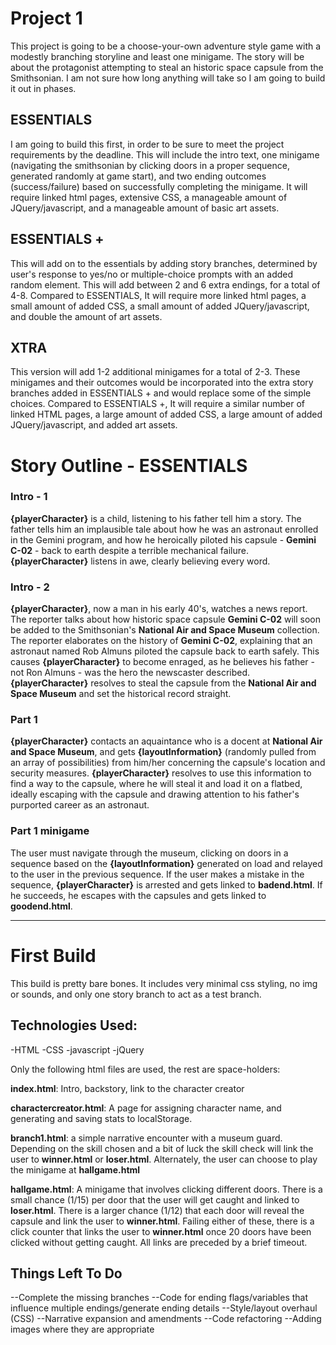 
# **Project 1**

This project is going to be a choose-your-own adventure style game with a modestly branching storyline and least one minigame.  The story will be about the protagonist attempting to steal an historic space capsule from the Smithsonian.  I am not sure how long anything will take so I am going to build it out in phases.


## **ESSENTIALS**
I am going to build this first, in order to be sure to meet the project requirements by the deadline.  This will include the intro text, one minigame (navigating the smithsonian by clicking doors in a proper sequence, generated randomly at game start), and two ending outcomes (success/failure) based on successfully completing the minigame.  It will require linked html pages, extensive CSS, a manageable amount of JQuery/javascript, and a manageable amount of basic art assets.

## **ESSENTIALS +**
This will add on to the essentials by adding story branches, determined by user's response to yes/no or multiple-choice prompts with an added random element.  This will add between 2 and 6 extra endings, for a total of 4-8.  Compared to ESSENTIALS, It will require more linked html pages, a small amount of added CSS, a small amount of added JQuery/javascript, and double the amount of art assets.

## **XTRA**
This version will add 1-2 additional minigames for a total of 2-3.  These minigames and their outcomes would be incorporated into the extra story branches added in ESSENTIALS + and would replace some of the simple choices.  Compared to ESSENTIALS +, It will require a similar number of linked HTML pages, a large amount of added CSS, a large amount of added JQuery/javascript, and added art assets.

# Story Outline - ESSENTIALS

### Intro - 1

**{playerCharacter}** is a child, listening to his father tell him a story.  The father tells him an implausible tale about how he was an astronaut enrolled in the Gemini program, and how he heroically piloted his capsule - **Gemini C-02** - back to earth despite a terrible mechanical failure.  **{playerCharacter}** listens in awe, clearly believing every word.

### Intro - 2

**{playerCharacter}**, now a man in his early 40's, watches a news report.  The reporter talks about how historic space capsule **Gemini C-02** will soon be added to the Smithsonian's **National Air and Space Museum** collection.  The reporter elaborates on the history of **Gemini C-02**, explaining that an astronaut named Rob Almuns piloted the capsule back to earth safely.  This causes **{playerCharacter}** to become enraged, as he believes his father - not Ron Almuns - was the hero the newscaster described.  **{playerCharacter}** resolves to steal the capsule from the **National Air and Space Museum** and set the historical record straight.

### Part 1

**{playerCharacter}** contacts an aquaintance who is a docent at **National Air and Space Museum**, and gets **{layoutInformation}** (randomly pulled from an array of possibilities) from him/her concerning the capsule's location and security measures.  **{playerCharacter}** resolves to use this information to find a way to the capsule, where he will steal it and load it on a flatbed, ideally escaping with the capsule and drawing attention to his father's purported career as an astronaut.

### Part 1 minigame

The user must navigate through the museum, clicking on doors in a sequence based on the **{layoutInformation}** generated on load and relayed to the user in the previous sequence.  If the user makes a mistake in the sequence, **{playerCharacter}** is arrested and gets linked to **badend.html**.  If he succeeds, he escapes with the capsules and gets linked to **goodend.html**.  


___

# First Build


This build is pretty bare bones.  It includes very minimal css styling, no img or sounds, and only one story branch to act as a test branch.

## Technologies Used:
  -HTML
  -CSS
  -javascript
  -jQuery


Only the following html files are used, the rest are space-holders:

**index.html**: Intro, backstory, link to the character creator

**charactercreator.html**:  A page for assigning character name, and generating and saving stats to localStorage.

**branch1.html**: a simple narrative encounter with a museum guard.  Depending on the skill chosen and a bit of luck the skill check will link the user to **winner.html** or **loser.html**.  Alternately, the user can choose to play the minigame at **hallgame.html**

**hallgame.html**:  A minigame that involves clicking different doors.  There is a small chance (1/15) per door that the user will get caught and linked to **loser.html**.  There is a larger chance (1/12) that each door will reveal the capsule and link the user to **winner.html**.  Failing either of these, there is a click counter that links the user to **winner.html** once 20 doors have been clicked without getting caught.  All links are preceded by a brief timeout.

## Things Left To Do

  --Complete the missing branches
  --Code for ending flags/variables that influence multiple endings/generate ending details
  --Style/layout overhaul (CSS)
  --Narrative expansion and amendments
  --Code refactoring
  --Adding images where they are appropriate
